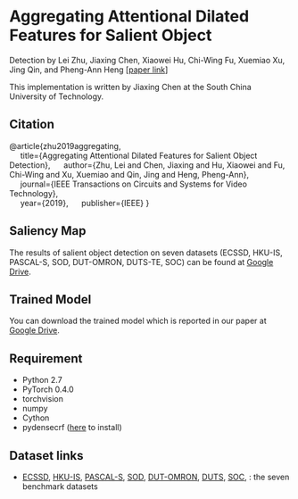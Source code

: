 # Aggregating Attentional Dilated Features for Salient Object
Detection
by Lei Zhu, Jiaxing Chen, Xiaowei Hu, Chi-Wing Fu, Xuemiao Xu, Jing Qin, and Pheng-Ann Heng [[paper link](https://ieeexplore.ieee.org/stamp/stamp.jsp?tp=&arnumber=8836095)]

This implementation is written by Jiaxing Chen at the South China University of Technology.

## Citation

@article{zhu2019aggregating,  
&nbsp;&nbsp;&nbsp;&nbsp;  title={Aggregating Attentional Dilated Features for Salient Object Detection},
&nbsp;&nbsp;&nbsp;&nbsp;  author={Zhu, Lei and Chen, Jiaxing and Hu, Xiaowei and Fu, Chi-Wing and Xu, Xuemiao and Qin, Jing and Heng, Pheng-Ann},    
&nbsp;&nbsp;&nbsp;&nbsp;  journal={IEEE Transactions on Circuits and Systems for Video Technology},    
&nbsp;&nbsp;&nbsp;&nbsp;  year={2019},
&nbsp;&nbsp;&nbsp;&nbsp;  publisher={IEEE}
}

## Saliency Map

The results of salient object detection on seven datasets (ECSSD, HKU-IS, PASCAL-S, SOD, DUT-OMRON, DUTS-TE, SOC) can be found at [Google Drive](https://drive.google.com/open?id=1tv72yWNH0ANHoSU4qMOwD7g5r53wSZEe).

## Trained Model

You can download the trained model which is reported in our paper at  [Google Drive]().

## Requirement

- Python 2.7
- PyTorch 0.4.0
- torchvision
- numpy
- Cython
- pydensecrf ([here](https://github.com/Andrew-Qibin/dss_crf) to install)

## Dataset links

- [ECSSD](http://www.cse.cuhk.edu.hk/leojia/projects/hsaliency/dataset.html), [HKU-IS](https://sites.google.com/site/ligb86/hkuis), [PASCAL-S](http://cbi.gatech.edu/salobj/), [SOD](http://elderlab.yorku.ca/SOD/), [DUT-OMRON](http://ice.dlut.edu.cn/lu/DUT-OMRON/Homepage.htm), [DUTS](http://saliencydetection.net/duts/), [SOC](http://dpfan.net/SOCBenchmark/), : the seven benchmark datasets
